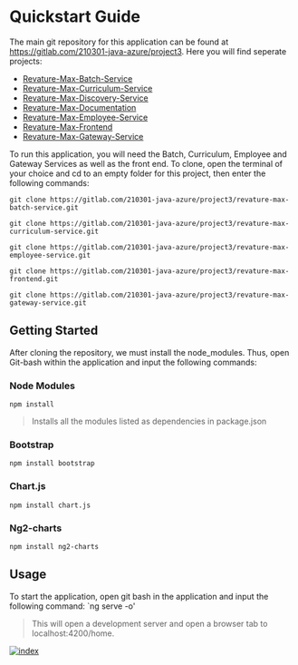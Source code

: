 # Quickstart Guide  

The main git repository for this application can be found at https://gitlab.com/210301-java-azure/project3. Here you will find seperate projects:
- [Revature-Max-Batch-Service](BatchService_Readme.md)  
- [Revature-Max-Curriculum-Service](CurriculumService_Readme.md)  
- [Revature-Max-Discovery-Service](DiscoveryService_Readme.md)  
- [Revature-Max-Documentation](../README.md)
- [Revature-Max-Employee-Service](EmployeeService_Readme.md)
- [Revature-Max-Frontend](Frontend_Readme.md)
- [Revature-Max-Gateway-Service](GatewayService_Readme.md)  

To run this application, you will need the Batch, Curriculum, Employee and Gateway Services as well as the front end. To clone, open the terminal of your choice and cd to an empty folder for this project, then enter the following commands: 
```
git clone https://gitlab.com/210301-java-azure/project3/revature-max-batch-service.git

git clone https://gitlab.com/210301-java-azure/project3/revature-max-curriculum-service.git

git clone https://gitlab.com/210301-java-azure/project3/revature-max-employee-service.git

git clone https://gitlab.com/210301-java-azure/project3/revature-max-frontend.git

git clone https://gitlab.com/210301-java-azure/project3/revature-max-gateway-service.git
```


## Getting Started
After cloning the repository, we must install the node_modules. Thus, open Git-bash within the application and input the following commands:
### Node Modules
`npm install`
>Installs all the modules listed as dependencies in package.json

### Bootstrap
`npm install bootstrap`
### Chart.js
`npm install chart.js`
### Ng2-charts
`npm install ng2-charts`

## Usage
To start the application, open git bash in the application and input the following command:
`ng serve -o'
>This will open a development server and open a browser tab to localhost:4200/home.

[![index](https://gitlab.com/rubioj.m.93/revature-max-frontend-images/-/raw/master/front-page.png "index")](http://https://gitlab.com/rubioj.m.93/revature-max-frontend-images/-/raw/master/front-page.png "index")
